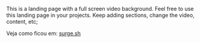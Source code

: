 This is a landing page with a full screen video background. Feel free to use this landing page in your projects. Keep adding sections, change the video, content, etc;

Veja como ficou em: [surge.sh](https://waiting-team.surge.sh/)

